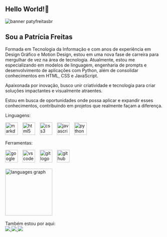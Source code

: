 ## Hello World!🤭 

![banner patyfreitasbr](https://blogger.googleusercontent.com/img/b/R29vZ2xl/AVvXsEggIVvv58N2vmYQlhFoi772SkBsPASCrEppOdqFphrX8Ti5LZSR139Ld97roWJHexTOR8BwT83gmI2lC5MYWE23M9GIobCs4I7yJ7BdsZDSLxx8gJwjhRFEwfH5U6uppKBx6mps0Y16WtX7286O4P7DeDyWgLVm9GGinicB4qlRCz3hqFszRgLCQyZbWgOb/s16000/patyfreitasbr.png)

## Sou a Patrícia Freitas 

Formada em Tecnologia da Informação e com anos de experiência em Design Gráfico e Motion Design, estou em uma nova fase de carreira para mergulhar de vez na área de tecnologia. Atualmente, estou me especializando em modelos de linguagem, engenharia de prompts e desenvolvimento de aplicações com Python, além de consolidar conhecimentos em HTML, CSS e JavaScript.

Apaixonada por inovação, busco unir criatividade e tecnologia para criar soluções impactantes e visualmente atraentes. 

Estou em busca de oportunidades onde possa aplicar e expandir esses conhecimentos, contribuindo em projetos que realmente façam a diferença.

<p>Linguagens:</p>
<div align="left">
   <img src="https://skillicons.dev/icons?i=md" height="40" alt="markdown logo"  />
   <img width="7" />
  <img src="https://cdn.jsdelivr.net/gh/devicons/devicon/icons/html5/html5-original.svg" height="40" alt="html5 logo"  />
  <img width="7" />
  <img src="https://cdn.jsdelivr.net/gh/devicons/devicon/icons/css3/css3-original.svg" height="40" alt="css3 logo"  />
  <img width="7" />
  <img src="https://cdn.jsdelivr.net/gh/devicons/devicon/icons/javascript/javascript-original.svg" height="40" alt="javascript logo"  />
  <img width="7" />
  <img src="https://cdn.jsdelivr.net/gh/devicons/devicon/icons/python/python-original.svg" height="40" alt="python logo"  />
</div>

<p>Ferramentas:</p>
<div align="left">
  <img src="https://cdn.jsdelivr.net/gh/devicons/devicon@latest/icons/google/google-original.svg" height="40" alt="google"/>

   <img width="7" />
  <img src="https://skillicons.dev/icons?i=vscode" height="40" alt="vscode logo"  />
  <img width="7" />
  <img src="https://cdn.jsdelivr.net/gh/devicons/devicon/icons/git/git-original.svg" height="40" alt="git logo"  />
  <img width="7" /> 
  <img src="https://skillicons.dev/icons?i=github" height="40" alt="github logo"  />
</div>

<br>
<div align="left">
  <img src="https://github-readme-stats.vercel.app/api/top-langs?username=patyfreitasbr&locale=en&hide_title=true&layout=compact&card_width=320&langs_count=5&theme=radical&hide_border=true&order=2" height="150" alt="languages graph"  />
</div>

<br>
Também estou por aqui:
<div>
  <a href="https://www.linkedin.com/in/patyfreitasbr"><img src="https://img.shields.io/badge/LinkedIn-0077B5?style=for-the-badge&logo=linkedin&logoColor=white" target="_blank"></>
  <a href="https://www.instagram.com/patyfreitasbr"><img src="https://img.shields.io/badge/Instagram-E4405F?style=for-the-badge&logo=instagram&logoColor=white" target="_blank"></>
 <a href="https://www.youtube.com/@patyfreitasbr"><img src="https://img.shields.io/badge/YouTube-FF0000?style=for-the-badge&logo=youtube&logoColor=white" target="_blank"></>
</div> 












